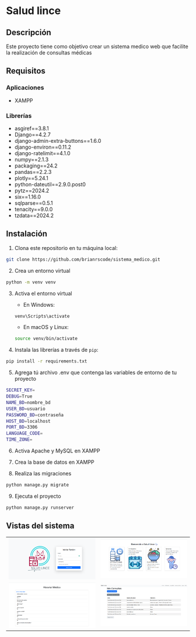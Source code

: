 # Salud lince


## Descripción
Este proyecto tiene como objetivo crear un sistema medico web que facilite la realización de consultas médicas


## Requisitos
### Aplicaciones
- XAMPP

### Librerías
- asgiref==3.8.1
- Django==4.2.7
- django-admin-extra-buttons==1.6.0
- django-environ==0.11.2
- django-ratelimit==4.1.0
- numpy==2.1.3
- packaging==24.2
- pandas==2.2.3
- plotly==5.24.1
- python-dateutil==2.9.0.post0
- pytz==2024.2
- six==1.16.0
- sqlparse==0.5.1
- tenacity==9.0.0
- tzdata==2024.2

## Instalación
1. Clona este repositorio en tu máquina local:
```bash
git clone https://github.com/brianrscode/sistema_medico.git
```

2. Crea un entorno virtual
```bash
python -m venv venv
```

3. Activa el entorno virtual
    - En Windows:

    ```bash
    venv\Scripts\activate
    ```

    - En macOS y Linux:

    ```bash
    source venv/bin/activate
    ```

4. Instala las librerías a través de `pip`:
```bash
pip install -r requirements.txt
```

5. Agrega tú archivo .env que contenga las variables de entorno de tu proyecto
```bash
SECRET_KEY=
DEBUG=True
NAME_BD=nombre_bd
USER_BD=usuario
PASSWORD_BD=contraseña
HOST_BD=localhost
PORT_BD=3306
LANGUAGE_CODE=
TIME_ZONE=
```

6. Activa Apache y MySQL en XAMPP

7. Crea la base de datos en XAMPP

8. Realiza las migraciones
```bash
python manage.py migrate
```

9. Ejecuta el proyecto
```bash
python manage.py runserver
```

## Vistas del sistema
<table>
    <tr>
        <td>
            <img src="imgs_proyecto/login.png" width=800>
        </td>
        <td>
            <img src="imgs_proyecto/dashboard_paciente.png" width=800>
        </td>
    </tr>
    <tr>
        <td>
            <img src="imgs_proyecto/historial_paciente.png" width=800>
        </td>
        <td>
            <img src="imgs_proyecto/consultas_medico.png" width=800>
        </td>
    </tr>
</table>